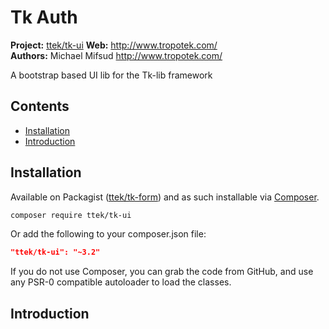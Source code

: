 # Tk Auth

__Project:__ [ttek/tk-ui](http://packagist.org/packages/ttek/tk-ui)
__Web:__ <http://www.tropotek.com/>  
__Authors:__ Michael Mifsud <http://www.tropotek.com/>  
  
A bootstrap based UI lib for the Tk-lib framework

## Contents

- [Installation](#installation)
- [Introduction](#introduction)


## Installation

Available on Packagist ([ttek/tk-form](http://packagist.org/packages/ttek/tk-ui))
and as such installable via [Composer](http://getcomposer.org/).

```bash
composer require ttek/tk-ui
```

Or add the following to your composer.json file:

```json
"ttek/tk-ui": "~3.2"
```

If you do not use Composer, you can grab the code from GitHub, and use any
PSR-0 compatible autoloader to load the classes.

## Introduction












